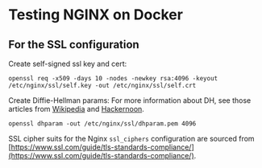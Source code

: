 # Testing NGINX on Docker

## For the SSL configuration

Create self-signed ssl key and cert:

```
openssl req -x509 -days 10 -nodes -newkey rsa:4096 -keyout /etc/nginx/ssl/self.key -out /etc/nginx/ssl/self.crt
```

Create Diffie-Hellman params:
For more information about DH, see those articles from [Wikipedia](https://en.wikipedia.org/wiki/Diffie%E2%80%93Hellman_key_exchange) and [Hackernoon](https://hackernoon.com/algorithms-explained-diffie-hellman-1034210d5100).

```
openssl dhparam -out /etc/nginx/ssl/dhparam.pem 4096
```

SSL cipher suits for the Nginx `ssl_ciphers` configuration are sourced from [https://www.ssl.com/guide/tls-standards-compliance/](https://www.ssl.com/guide/tls-standards-compliance/).
